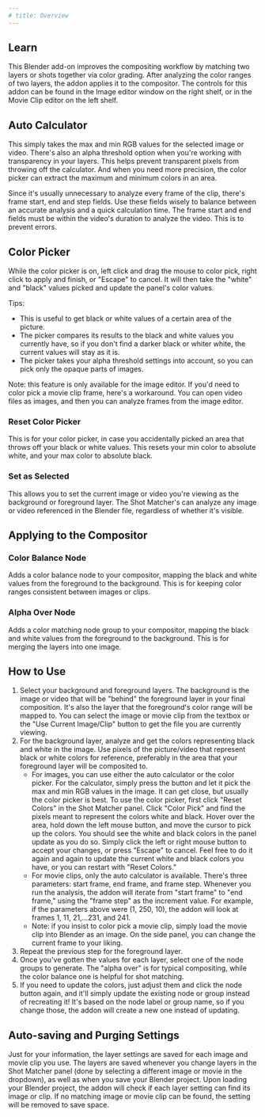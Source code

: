 ```yaml
---
# title: Overview
---
```

## Learn

This Blender add-on improves the compositing workflow by matching two layers or shots together via color grading.
After analyzing the color ranges of two layers, the addon applies it to the compositor.
The controls for this addon can be found in the Image editor window on the right shelf,
or in the Movie Clip editor on the left shelf.

## Auto Calculator
This simply takes the max and min RGB values for the selected image or video.
There's also an alpha threshold option when you're working with transparency in your layers.
This helps prevent transparent pixels from throwing off the calculator.
And when you need more precision, the color picker can extract the maximum and minimum colors in an area.

Since it's usually unnecessary to analyze every frame of the clip,
there's frame start, end and step fields.
Use these fields wisely to balance between an accurate analysis and a quick calculation time.
The frame start and end fields must be within the video's duration to analyze the video.
This is to prevent errors.

## Color Picker
While the color picker is on, left click and drag the mouse to color pick,
right click to apply and finish, or "Escape" to cancel.
It will then take the "white" and "black" values picked and update the panel's color values.

Tips:
- This is useful to get black or white values of a certain area of the picture.
- The picker compares its results to the black and white values you currently have,
so if you don't find a darker black or whiter white, the current values will stay as it is.
- The picker takes your alpha threshold settings into account, so you can pick only the opaque parts of images.

Note: this feature is only available for the image editor.
If you'd need to color pick a movie clip frame, here's a workaround.
You can open video files as images, and then you can analyze frames from the image editor.

### Reset Color Picker
This is for your color picker, in case you accidentally picked an area that throws off your black or white values.
This resets your min color to absolute white, and your max color to absolute black.

### Set as Selected
This allows you to set the current image or video you're viewing as the background or foreground layer.
The Shot Matcher's can analyze any image or video referenced in the Blender file, regardless of whether it's visible.

## Applying to the Compositor

### Color Balance Node
Adds a color balance node to your compositor,
mapping the black and white values from the foreground to the background.
This is for keeping color ranges consistent between images or clips.

### Alpha Over Node
Adds a color matching node group to your compositor,
mapping the black and white values from the foreground to the background.
This is for merging the layers into one image.

## How to Use

1. Select your background and foreground layers.
The background is the image or video that will be "behind" the foreground layer in your final composition.
It's also the layer that the foreground's color range will be mapped to.
You can select the image or movie clip from the textbox
or the "Use Current Image/Clip" button to get the file you are currently viewing.
2. For the background layer, analyze and get the colors representing black and white in the image.
Use pixels of the picture/video that represent black or white colors for reference,
preferably in the area that your foreground layer will be composited to.
    * For images, you can use either the auto calculator or the color picker.
For the calculator, simply press the button and let it pick the max and min RGB values in the image.
It can get close, but usually the color picker is best.
To use the color picker, first click "Reset Colors" in the Shot Matcher panel.
Click "Color Pick" and find the pixels meant to represent the colors white and black.
Hover over the area, hold down the left mouse button, and move the cursor to pick up the colors.
You should see the white and black colors in the panel update as you do so.
Simply click the left or right mouse button to accept your changes, or press "Escape" to cancel.
Feel free to do it again and again to update the current white and black colors you have, or you can restart with "Reset Colors."
    * For movie clips, only the auto calculator is available.
There's three parameters: start frame, end frame, and frame step.
Whenever you run the analysis, the addon will iterate from "start frame" to "end frame," using the "frame step" as the increment value.
For example, if the parameters above were (1, 250, 10), the addon will look at frames 1, 11, 21,...231, and 241.
    * Note: if you insist to color pick a movie clip, simply load the movie clip into Blender as an image.
On the side panel, you can change the current frame to your liking.
3. Repeat the previous step for the foreground layer.
4. Once you've gotten the values for each layer, select one of the node groups to generate.
The "alpha over" is for typical compositing, while the color balance one is helpful for shot matching.
5. If you need to update the colors, just adjust them and click the node button again,
and it'll simply update the existing node or group instead of recreating it!
It's based on the node label or group name, so if you change those, the addon will create a new one instead of updating.

## Auto-saving and Purging Settings
Just for your information, the layer settings are saved for each image and movie clip you use.
The layers are saved whenever you change layers in the Shot Matcher panel
(done by selecting a different image or movie in the dropdown), as well as when you save your Blender project.
Upon loading your Blender project, the addon will check if each layer setting can find its image or clip.
If no matching image or movie clip can be found, the setting will be removed to save space.